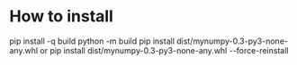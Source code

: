 # How to install

pip install -q build
python -m build
pip install dist/mynumpy-0.3-py3-none-any.whl or 
pip install dist/mynumpy-0.3-py3-none-any.whl --force-reinstall
